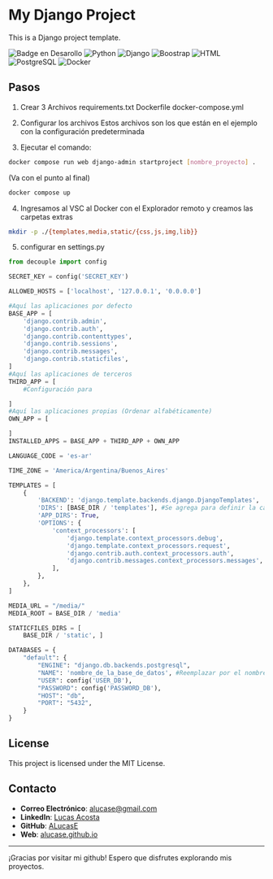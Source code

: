 # My Django Project

This is a Django project template.

![Badge en Desarollo](https://img.shields.io/badge/STATUS-EN%20DESAROLLO-green)
![Python](https://img.shields.io/badge/Python-3.10.x-lightblue)
![Django](https://img.shields.io/badge/Django-4.2.x-blue)
![Boostrap](https://img.shields.io/badge/Boostrap-5.x-yellow)
![HTML](https://img.shields.io/badge/HTML-5-violet)
![PostgreSQL](https://img.shields.io/badge/PostgreSQL-15.x-orange)
![Docker](https://img.shields.io/badge/Docker-20.x-blue)

## Pasos

1. Crear 3 Archivos requirements.txt Dockerfile docker-compose.yml

2. Configurar los archivos Estos archivos son los que están en el ejemplo con la configuración predeterminada

3. Ejecutar el comando:

```sh
docker compose run web django-admin startproject [nombre_proyecto] .
```
(Va con el punto al final)

```sh
docker compose up
```

4. Ingresamos al VSC al Docker con el Explorador remoto y creamos las carpetas extras

```sh
mkdir -p ./{templates,media,static/{css,js,img,lib}}
```

5. configurar en
   settings.py

```py
from decouple import config

SECRET_KEY = config('SECRET_KEY')
```

```py
ALLOWED_HOSTS = ['localhost', '127.0.0.1', '0.0.0.0']
```

```py
#Aquí las aplicaciones por defecto
BASE_APP = [
    'django.contrib.admin',
    'django.contrib.auth',
    'django.contrib.contenttypes',
    'django.contrib.sessions',
    'django.contrib.messages',
    'django.contrib.staticfiles',
]
#Aquí las aplicaciones de terceros
THIRD_APP = [
    #Configuración para

]
#Aquí las aplicaciones propias (Ordenar alfabéticamente)
OWN_APP = [

]
INSTALLED_APPS = BASE_APP + THIRD_APP + OWN_APP
```

```py
LANGUAGE_CODE = 'es-ar'

TIME_ZONE = 'America/Argentina/Buenos_Aires'
```

```py
TEMPLATES = [
    {
        'BACKEND': 'django.template.backends.django.DjangoTemplates',
        'DIRS': [BASE_DIR / 'templates'], #Se agrega para definir la carpeta templates en la raiz del proyecto
        'APP_DIRS': True,
        'OPTIONS': {
            'context_processors': [
                'django.template.context_processors.debug',
                'django.template.context_processors.request',
                'django.contrib.auth.context_processors.auth',
                'django.contrib.messages.context_processors.messages',
            ],
        },
    },
]
```

```py
MEDIA_URL = "/media/"
MEDIA_ROOT = BASE_DIR / 'media'
```

```py
STATICFILES_DIRS = [
    BASE_DIR / 'static', ]
```

```py
DATABASES = {
    "default": {
        "ENGINE": "django.db.backends.postgresql",
        "NAME": 'nombre_de_la_base_de_datos', #Reemplazar por el nombre de la base de datos del archivo docker-compose.yml
        "USER": config('USER_DB'),
        "PASSWORD": config('PASSWORD_DB'),
        "HOST": "db",
        "PORT": "5432",
    }
}
```

## License

This project is licensed under the MIT License.

## Contacto

- **Correo Electrónico**: alucase@gmail.com
- **LinkedIn**: [Lucas Acosta](https://www.linkedin.com/in/alucase/)
- **GitHub**: [ALucasE](https://github.com/ALucasE)
- **Web**: [alucase.github.io](https://alucase.github.io/)

---

¡Gracias por visitar mi github! Espero que disfrutes explorando mis proyectos.
